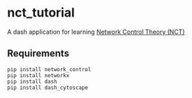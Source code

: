 # nct_tutorial
A dash application for learning [Network Control Theory (NCT)](https://github.com/BassettLab/control_package)

## Requirements
```
pip install network_control
pip install networkx
pip install dash
pip install dash_cytoscape
```